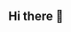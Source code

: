 ## Hi there 👋

<!--
**Recepxx34/Recepxx34** is a ✨ _special_ ✨ repository because its `README.md` (this file) appears on your GitHub profile.

Here are some ideas to get you started:

const appearance = {
    rules: {
      '.Tab': {
        border: '1px solid #E0E6EB',
        boxShadow: '0px 1px 1px rgba(0, 0, 0, 0.03), 0px 3px 6px rgba(18, 42, 66, 0.02)',
      },

      '.Tab:hover': {
        color: 'var(--colorText)',
      },

      '.Tab--selected': {
        borderColor: '#E0E6EB',
        boxShadow: '0px 1px 1px rgba(0, 0, 0, 0.03), 0px 3px 6px rgba(18, 42, 66, 0.02), 0 0 0 2px var(--colorPrimary)',
      },

      '.Input--invalid': {
        boxShadow: '0 1px 1px 0 rgba(0, 0, 0, 0.07), 0 0 0 2px var(--colorDanger)',
      },

      // See all supported class names and selector syntax below
    }
  };

  // Pass the appearance object to the Elements instance
  const elements = stripe.elements({clientSecret, appearance});- ⚡ Fun fact: ...
-->
